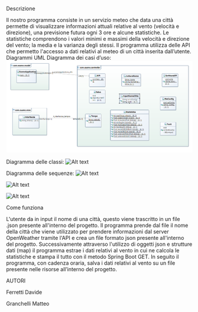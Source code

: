 Descrizione

Il nostro programma consiste in un servizio meteo che data una città permette di visualizzare informazioni attuali relative al vento (velocità e direzione), una previsione futura ogni 3 ore e alcune statistiche. Le statistiche comprendono i valori minimi e massimi della velocità e direzione del vento; la media e la varianza degli stessi.
Il programma utilizza delle API che permetto l'accesso a dati relativi al meteo di un città inserita dall’utente.
Diagrammi UML
Diagramma dei casi d’uso:
![Alt text](/diagramuml.png?raw=true "diagramuml.png")
 
Diagramma delle classi: 
![Alt text](relative/path/to/img.jpg?raw=true "Title")



Diagramma delle sequenze:
![Alt text](relative/path/to/img.jpg?raw=true "Title")

![Alt text](relative/path/to/img.jpg?raw=true "Title")

![Alt text](relative/path/to/img.jpg?raw=true "Title")
 
 
 
Come funziona

L'utente da in input il nome di una città, questo viene trascritto in un file .json presente all'interno del progetto. Il programma prende dal file il nome della città che viene utilizzato per prendere informazioni dal server OpenWeather tramite l'API e crea un file formato json presente all'interno del progetto. Successivamente attraverso l'utilizzo di oggetti json e strutture dati (map) il programma estrae i dati relativi al vento in cui ne calcola le statistiche e stampa il tutto con il metodo Spring Boot GET.
In seguito il programma, con cadenza oraria, salva i dati relativi al vento su un file presente nelle risorse all’interno del progetto.

AUTORI

Ferretti Davide

Granchelli Matteo
